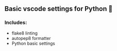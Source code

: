 ## Basic vscode settings for Python 🐍

### Includes:
- flake8 linting
- autopep8 formatter
- Python basic settings
